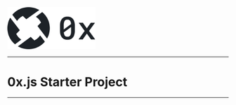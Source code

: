 <img src="https://github.com/0xProject/branding/blob/master/0x_Black_CMYK.png" width="200px" >

---

# 0x.js Starter Project
-----------------------
